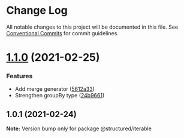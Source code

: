 # Change Log

All notable changes to this project will be documented in this file.
See [Conventional Commits](https://conventionalcommits.org) for commit guidelines.

# [1.1.0](https://github.com/js-structured/structured/compare/@structured/iterable@1.0.1...@structured/iterable@1.1.0) (2021-02-25)


### Features

* Add merge generator ([5612a33](https://github.com/js-structured/structured/commit/5612a3360f03ab06c669d9ad0128226d7c82fc59))
* Strengthen groupBy type ([24b9661](https://github.com/js-structured/structured/commit/24b966112abbf27f7e654a2aec55e72facce8474))





## 1.0.1 (2021-02-24)

**Note:** Version bump only for package @structured/iterable
